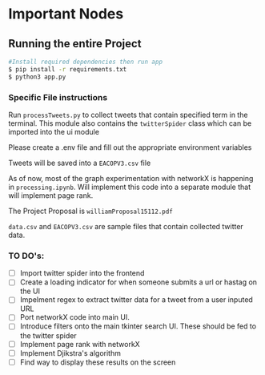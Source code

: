 # Important Nodes

## Running the entire Project

```bash
#Install required dependencies then run app
$ pip install -r requirements.txt
$ python3 app.py
```

### Specific File instructions

Run `processTweets.py` to collect tweets that contain specified term in the terminal. This module also contains the `twitterSpider` class which can be imported into the ui module

Please create a .env file and fill out the appropriate environment variables

Tweets will be saved into a `EACOPV3.csv` file

As of now, most of the graph experimentation with networkX is happening in `processing.ipynb`. Will implement this code into
a separate module that will implement page rank.

The Project Proposal is `williamProposal15112.pdf`

`data.csv` and `EACOPV3.csv` are sample files that contain collected twitter data.

### TO DO's:

- [ ] Import twitter spider into the frontend
- [ ] Create a loading indicator for when someone submits a url or hastag on the UI
- [ ] Impelment regex to extract twitter data for a tweet from a user inputed URL
- [ ] Port networkX code into main UI.
- [ ] Introduce filters onto the main tkinter search UI. These should be fed to the twitter spider
- [ ] Implement page rank with networkX
- [ ] Implement Djikstra's algorithm
- [ ] Find way to display these results on the screen
